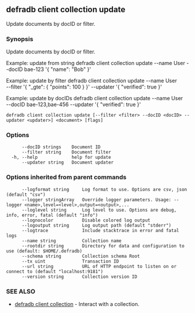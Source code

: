 ## defradb client collection update

Update documents by docID or filter.

### Synopsis

Update documents by docID or filter.
		
Example: update from string
  defradb client collection update --name User --docID bae-123 '{ "name": "Bob" }'

Example: update by filter
  defradb client collection update --name User \
  --filter '{ "_gte": { "points": 100 } }' --updater '{ "verified": true }'

Example: update by docIDs
  defradb client collection update --name User \
  --docID bae-123,bae-456 --updater '{ "verified": true }'
		

```
defradb client collection update [--filter <filter> --docID <docID> --updater <updater>] <document> [flags]
```

### Options

```
      --docID strings    Document ID
      --filter string    Document filter
  -h, --help             help for update
      --updater string   Document updater
```

### Options inherited from parent commands

```
      --logformat string     Log format to use. Options are csv, json (default "csv")
      --logger stringArray   Override logger parameters. Usage: --logger <name>,level=<level>,output=<output>,...
      --loglevel string      Log level to use. Options are debug, info, error, fatal (default "info")
      --lognocolor           Disable colored log output
      --logoutput string     Log output path (default "stderr")
      --logtrace             Include stacktrace in error and fatal logs
      --name string          Collection name
      --rootdir string       Directory for data and configuration to use (default: $HOME/.defradb)
      --schema string        Collection schema Root
      --tx uint              Transaction ID
      --url string           URL of HTTP endpoint to listen on or connect to (default "localhost:9181")
      --version string       Collection version ID
```

### SEE ALSO

* [defradb client collection](defradb_client_collection.md)	 - Interact with a collection.


